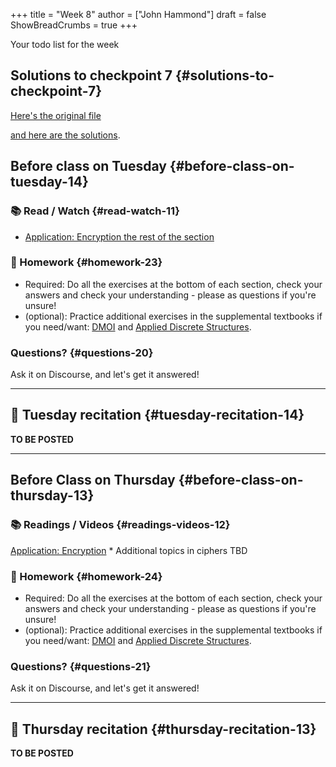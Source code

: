 +++
title = "Week 8"
author = ["John Hammond"]
draft = false
ShowBreadCrumbs = true
+++

Your todo list for the week
<!--more-->


## Solutions to checkpoint 7 {#solutions-to-checkpoint-7}

[Here's the original file](https://nextcloud.math.wichita.edu/index.php/s/zFqC3Dxj3bPNnBr)

[and here are the solutions](https://nextcloud.math.wichita.edu/index.php/s/dAEFtr6GKkgPC8P).


## Before class on Tuesday {#before-class-on-tuesday-14}


### 📚 Read / Watch {#read-watch-11}

-   [Application:
    Encryption the rest of the section](https://www.math.wichita.edu/~hammond/class-notes/section-numtheory-encryption.html)


### 📝 Homework {#homework-23}

-   Required: Do all the exercises at the bottom of each section, check
    your answers and check your understanding - please as questions if
    you're unsure!
-   (optional): Practice additional exercises in the supplemental
    textbooks if you need/want:
    [DMOI](http://discrete.openmathbooks.org/dmoi3/) and
    [Applied
    Discrete Structures](http://faculty.uml.edu/klevasseur/ads/index-ads.html).


### Questions? {#questions-20}

Ask it on Discourse, and let's get it answered!

---


## 🎥 Tuesday recitation {#tuesday-recitation-14}

**TO BE POSTED**

---


## Before Class on Thursday {#before-class-on-thursday-13}


### 📚 Readings / Videos {#readings-videos-12}

[Application:
Encryption](https://www.math.wichita.edu/~hammond/class-notes/section-numtheory-encryption.html) \* Additional topics in ciphers TBD


### 📝 Homework {#homework-24}

-   Required: Do all the exercises at the bottom of each section, check
    your answers and check your understanding - please as questions if
    you're unsure!
-   (optional): Practice additional exercises in the supplemental
    textbooks if you need/want:
    [DMOI](http://discrete.openmathbooks.org/dmoi3/) and
    [Applied
    Discrete Structures](http://faculty.uml.edu/klevasseur/ads/index-ads.html).


### Questions? {#questions-21}

Ask it on Discourse, and let's get it answered!

---


## 🎥 Thursday recitation {#thursday-recitation-13}

**TO BE POSTED**
